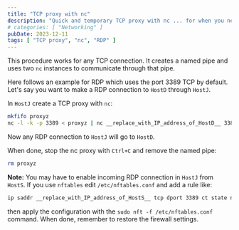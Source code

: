 ```yaml
---
title: "TCP proxy with nc"
description: "Quick and temporary TCP proxy with nc ... for when you need one"
# categories: [ "Networking" ]
pubDate: 2023-12-11
tags: [ "TCP proxy", "nc", "RDP" ]
---
```


This procedure works for any TCP connection. It creates a named pipe and uses two `nc` instances to communicate through that pipe.

Here follows an example for RDP which uses the port 3389 TCP by default.
Let's say you want to make a RDP connection to `HostD` through `HostJ`.

In `HostJ` create a TCP proxy with `nc`:

```sh
mkfifo proxyz
nc -l -k -p 3389 < proxyz | nc __replace_with_IP_address_of_HostD__ 3389 > proxyz
```

Now any RDP connection to `HostJ` will go to `HostD`.

When done, stop the nc proxy with `Ctrl+C` and remove the named pipe:

```sh
rm proxyz
```

**Note:** You may have to enable incoming RDP connection in `HostJ` from `HostS`. If you use `nftables` edit `/etc/nftables.conf` and add a rule like:

```sh
ip saddr __replace_with_IP_address_of_HostS__ tcp dport 3389 ct state new accept
```

then apply the configuration with the `sudo nft -f /etc/nftables.conf` command. When done, remember to restore the firewall settings.
